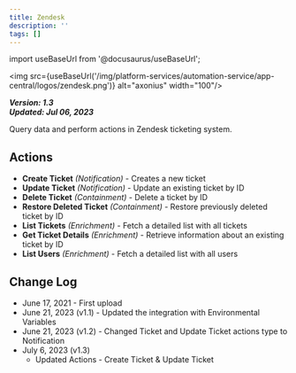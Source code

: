 ```yaml
---
title: Zendesk
description: ''
tags: []
---
```

import useBaseUrl from '@docusaurus/useBaseUrl';

<img src={useBaseUrl('/img/platform-services/automation-service/app-central/logos/zendesk.png')} alt="axonius" width="100"/>

***Version: 1.3  
Updated: Jul 06, 2023***

Query data and perform actions in Zendesk ticketing system.

## Actions

* **Create Ticket** *(Notification)* - Creates a new ticket
* **Update Ticket** *(Notification)* - Update an existing ticket by ID
* **Delete Ticket** *(Containment)* - Delete a ticket by ID
* **Restore Deleted Ticket** *(Containment)* - Restore previously deleted ticket by ID
* **List Tickets** *(Enrichment)* - Fetch a detailed list with all tickets
* **Get Ticket Details** *(Enrichment)* - Retrieve information about an existing ticket by ID
* **List Users** *(Enrichment)* - Fetch a detailed list with all users

## Change Log

* June 17, 2021 - First upload
* June 21, 2023 (v1.1) - Updated the integration with Environmental Variables
* June 21, 2023 (v1.2) - Changed Ticket and Update Ticket actions type to Notification
* July 6, 2023 (v1.3)
	+ Updated Actions - Create Ticket & Update Ticket
